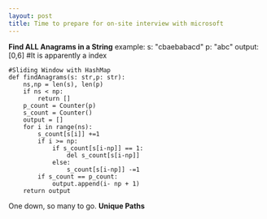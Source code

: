 ```yaml
---
layout: post
title: Time to prepare for on-site interview with microsoft
---
```

**Find ALL Anagrams in a String**
example: s: "cbaebabacd" p: "abc" output:[0,6] #It is apparently a index
~~~
#Sliding Window with HashMap
def findAnagrams(s: str,p: str):
    ns,np = len(s), len(p)
    if ns < np:
        return []
    p_count = Counter(p)
    s_count = Counter()
    output = []
    for i in range(ns):
        s_count[s[i]] +=1
        if i >= np:
            if s_count[s[i-np]] == 1:
                del s_count[s[i-np]]
            else:
                s_count[s[i-np]] -=1
        if s_count == p_count:
            output.append(i- np + 1)
    return output
~~~
One down, so many to go.
**Unique Paths**

